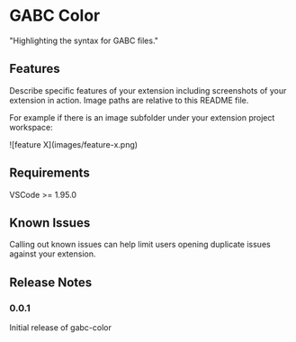# GABC Color

"Highlighting the syntax for GABC files."

## Features

Describe specific features of your extension including screenshots of your extension in action. Image paths are relative to this README file.

For example if there is an image subfolder under your extension project workspace:

\!\[feature X\]\(images/feature-x.png\)


## Requirements

VSCode >= 1.95.0

## Known Issues

Calling out known issues can help limit users opening duplicate issues against your extension.

## Release Notes


### 0.0.1

Initial release of gabc-color
